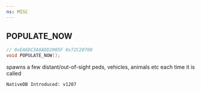 ```yaml
---
ns: MISC
---
```

## POPULATE_NOW

```c
// 0xEA6DC3A8ADD2005F 0x72C20700
void POPULATE_NOW();
```

spawns a few distant/out-of-sight peds, vehicles, animals etc each time it is called

```
NativeDB Introduced: v1207
```

